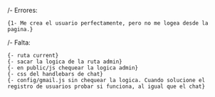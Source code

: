 /- Errores:

    {1- Me crea el usuario perfectamente, pero no me logea desde la pagina.}

/- Falta:

    {- ruta current}
    {- sacar la logica de la ruta admin}
    {- en public/js chequear la logica admin}
    {- css del handlebars de chat}
    {- config/gmail.js sin chequear la logica. Cuando solucione el registro de usuarios probar si funciona, al igual que el chat}
